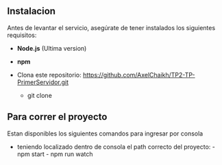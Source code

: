 ## Instalacion
Antes de levantar el servicio, asegúrate de tener instalados los siguientes requisitos:

   - **Node.js** (Ultima version)
   - **npm**  

   - Clona este repositorio: https://github.com/AxelChaikh/TP2-TP-PrimerServidor.git
     - git clone 

## Para correr el proyecto
Estan disponibles los siguientes comandos para ingresar por consola

   - teniendo localizado dentro de consola el path correcto del proyecto:
            - npm start 
            - npm run watch
